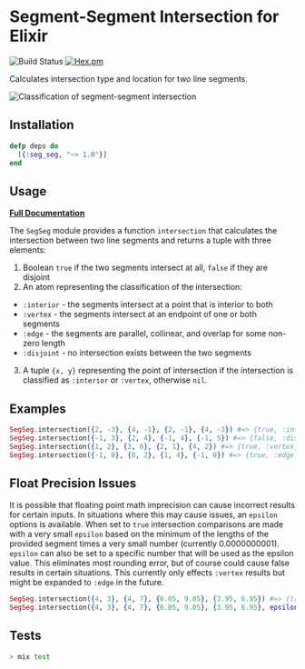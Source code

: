 # Segment-Segment Intersection for Elixir

![Build Status](https://github.com/pkinney/segseg_ex/actions/workflows/ci.yaml/badge.svg)
[![Hex.pm](https://img.shields.io/hexpm/v/seg_seg.svg)](https://hex.pm/packages/seg_seg)

Calculates intersection type and location for two line segments.

![Classification of segment-segment intersection](http://i.imgbox.com/hO3zHfNR.png)

## Installation

```elixir
defp deps do
  [{:seg_seg, "~> 1.0"}]
end
```

## Usage

**[Full Documentation](https://hexdocs.pm/seg_seg/SegSeg.html)**

The `SegSeg` module provides a function `intersection` that calculates the
intersection between two line segments and returns a tuple with three elements:

1. Boolean `true` if the two segments intersect at all, `false` if they are
   disjoint
2. An atom representing the classification of the intersection:

- `:interior` - the segments intersect at a point that is interior to both
- `:vertex` - the segments intersect at an endpoint of one or both segments
- `:edge` - the segments are parallel, collinear, and overlap for some non-zero
  length
- `:disjoint` - no intersection exists between the two segments

3. A tuple `{x, y}` representing the point of intersection if the intersection
   is classified as `:interior` or `:vertex`, otherwise `nil`.

## Examples

```elixir
SegSeg.intersection({2, -3}, {4, -1}, {2, -1}, {4, -3}) #=> {true, :interior, {3.0, -2.0}}
SegSeg.intersection({-1, 3}, {2, 4}, {-1, 4}, {-1, 5}) #=> {false, :disjoint, nil}
SegSeg.intersection({1, 2}, {3, 0}, {2, 1}, {4, 2}) #=> {true, :vertex, {2, 1}}
SegSeg.intersection({-1, 0}, {0, 2}, {1, 4}, {-1, 0}) #=> {true, :edge, nil}
```

## Float Precision Issues

It is possible that floating point math imprecision can cause incorrect results for certain inputs.  In situations where this may cause issues, an `epsilon` options is available.  When set to `true` intersection comparisons are made with a very small `epsilon` based on the minimum of the lengths of the provided segment times a very small number (currently 0.0000000001). `epsilon` can also be set to a specific number that will be used as the epsilon value. This eliminates most rounding error, but of course could cause false results in certain situations. This currently only effects `:vertex` results but might be expanded to `:edge` in the future.

```elixir
SegSeg.intersection({4, 3}, {4, 7}, {6.05, 9.05}, {3.95, 6.95}) #=> {true, :interior, {4.0, 6.999999999999998}}
SegSeg.intersection({4, 3}, {4, 7}, {6.05, 9.05}, {3.95, 6.95}, epsilon: true) #=> {true, :vertex, {4, 7}}
```

## Tests

```bash
> mix test
```
